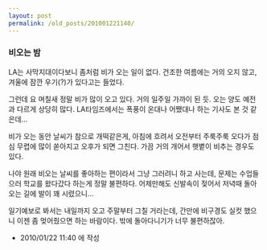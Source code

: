 ```yaml
---
layout: post
permalink: /old_posts/201001221140/
---
```


### 비오는 밤

LA는 사막지대이다보니 좀처럼 비가 오는 일이 없다. 건조한 여름에는 거의 오지 않고, 겨울에 잠깐 우기(?)가 있다고는 들었다.

그런데 요 며칠새 정말 비가 많이 오고 있다. 거의 일주일 가까이 된 듯. 오는 양도 예전과 다르게 상당히 많다. LA타임즈에서는 폭풍이 온대나 어쨌대나 하는 기사도 본 것 같은데...

비가 오는 동안 날씨가 참으로 개떡같은게, 아침에 흐려서 오전부터 주룩주룩 오다가 점심 무렵에 많이 쏟아지고 오후가 되면 그친다. 가끔 거의 개어서 햇볕이 비추는 경우도 있다.

나야 원래 비오는 날씨를 좋아하는 편이라서 그냥 그러려니 하고 사는데, 문제는 수업들으러 학교를 왔다갔다 하는게 정말 불편하다. 어제만해도 신발속이 젖어서 저녁때 돌아오는 길에 발이 꽤 시렸으니...

일기예보로 봐서는 내일까지 오고 주말부터 그칠 거라는데, 간만에 비구경도 실컷 했으니 이젠 좀 멎어줬으면 하는 바람이다. 밖에 돌아다니기가 너무 불편하잖아.





- 2010/01/22 11:40 에 작성